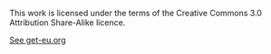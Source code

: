 This work is licensed under the terms of the Creative Commons 3.0
Attribution Share-Alike licence.

[See get-eu.org](http://get-eu.org/)
